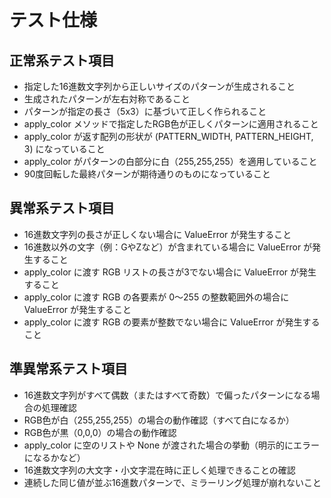 # テスト仕様
## 正常系テスト項目
- 指定した16進数文字列から正しいサイズのパターンが生成されること
- 生成されたパターンが左右対称であること
- パターンが指定の長さ（5x3）に基づいて正しく作られること
- apply_color メソッドで指定したRGB色が正しくパターンに適用されること
- apply_color が返す配列の形状が (PATTERN_WIDTH, PATTERN_HEIGHT, 3) になっていること
- apply_color がパターンの白部分に白（255,255,255）を適用していること
- 90度回転した最終パターンが期待通りのものになっていること

## 異常系テスト項目
- 16進数文字列の長さが正しくない場合に ValueError が発生すること
- 16進数以外の文字（例：GやZなど）が含まれている場合に ValueError が発生すること
- apply_color に渡す RGB リストの長さが3でない場合に ValueError が発生すること
- apply_color に渡す RGB の各要素が 0〜255 の整数範囲外の場合に ValueError が発生すること
- apply_color に渡す RGB の要素が整数でない場合に ValueError が発生すること

## 準異常系テスト項目
- 16進数文字列がすべて偶数（またはすべて奇数）で偏ったパターンになる場合の処理確認
- RGB色が白（255,255,255）の場合の動作確認（すべて白になるか）
- RGB色が黒（0,0,0）の場合の動作確認
- apply_color に空のリストや None が渡された場合の挙動（明示的にエラーになるかなど）
- 16進数文字列の大文字・小文字混在時に正しく処理できることの確認
- 連続した同じ値が並ぶ16進数パターンで、ミラーリング処理が崩れないこと

